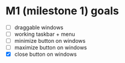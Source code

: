 # M1 (milestone 1) goals
- [ ] draggable windows
- [ ] working taskbar + menu
- [ ] minimize button on windows
- [ ] maximize button on windows
- [x] close button on windows
